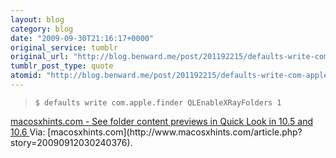 ```yaml
---
layout: blog
category: blog
date: "2009-09-30T21:16:17+0000"
original_service: tumblr
original_url: "http://blog.benward.me/post/201192215/defaults-write-com-apple-finder"
tumblr_post_type: quote
atomid: "http://blog.benward.me/post/201192215/defaults-write-com-apple-finder"
---
```

> `$ defaults write com.apple.finder QLEnableXRayFolders 1`

<a href="http://www.macosxhints.com/article.php?story=20090912030240376">
  macosxhints.com - See folder content previews in Quick Look in 10.5 and 10.6
</a>
Via: [macosxhints.com](http://www.macosxhints.com/article.php?story=20090912030240376).